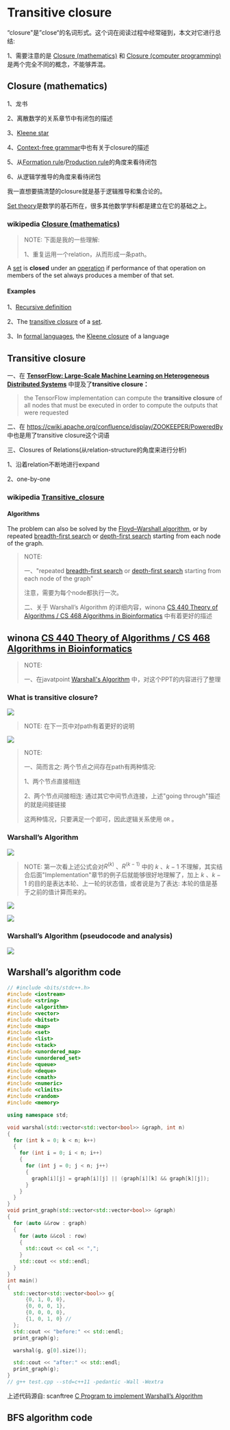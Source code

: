 # Transitive closure

“closure"是”close“的名词形式。这个词在阅读过程中经常碰到，本文对它进行总结:

1、需要注意的是 [Closure (mathematics)](https://en.wikipedia.org/wiki/Closure_(mathematics)) 和 [Closure (computer programming)](https://en.wikipedia.org/wiki/Closure_(computer_programming)) 是两个完全不同的概念，不能够弄混。 

## Closure (mathematics)

1、龙书

2、离散数学的关系章节中有闭包的描述

3、[Kleene star](https://en.wikipedia.org/wiki/Kleene_star)

4、[Context-free grammar](https://en.wikipedia.org/wiki/Context-free_grammar#Closure_properties)中也有关于closure的描述

5、从[Formation rule](https://en.wikipedia.org/wiki/Formation_rule)/[Production rule](https://en.wikipedia.org/wiki/Production_(computer_science))的角度来看待闭包

6、从逻辑学推导的角度来看待闭包

我一直想要搞清楚的closure就是基于逻辑推导和集合论的。

[Set theory](https://en.wikipedia.org/wiki/Set_theory)是数学的基石所在，很多其他数学学科都是建立在它的基础之上。



### wikipedia [Closure (mathematics)](https://en.wikipedia.org/wiki/Closure_(mathematics))

> NOTE: 下面是我的一些理解:
>
> 1、重复运用一个relation，从而形成一条path。
>
> 

A [set](https://en.wikipedia.org/wiki/Set_(mathematics)) is **closed** under an [operation](https://en.wikipedia.org/wiki/Operation_(mathematics)) if performance of that operation on members of the set always produces a member of that set. 

#### Examples

1、[Recursive definition](https://en.wikipedia.org/wiki/Recursive_definition)

2、The [transitive closure](https://en.wikipedia.org/wiki/Transitive_set#Transitive_closure) of a [set](https://en.wikipedia.org/wiki/Set_(mathematics)).

3、In [formal languages](https://en.wikipedia.org/wiki/Formal_language), the [Kleene closure](https://en.wikipedia.org/wiki/Kleene_closure) of a language



## Transitive closure

一、在 [**TensorFlow: Large-Scale Machine Learning on Heterogeneous Distributed Systems**](http://download.tensorflow.org/paper/whitepaper2015.pdf) 中提及了**transitive closure：** 

> the TensorFlow implementation can compute the **transitive closure** of all nodes that must be executed in order to compute the outputs that were requested

二、在 https://cwiki.apache.org/confluence/display/ZOOKEEPER/PoweredBy 中也是用了transitive closure这个词语

三、Closures of Relations(从relation-structure的角度来进行分析)

1、沿着relation不断地进行expand

2、one-by-one

### wikipedia [Transitive_closure](https://en.wikipedia.org/wiki/Transitive_closure)



#### Algorithms

The problem can also be solved by the [Floyd–Warshall algorithm](https://en.wikipedia.org/wiki/Floyd–Warshall_algorithm), or by repeated [breadth-first search](https://en.wikipedia.org/wiki/Breadth-first_search) or [depth-first search](https://en.wikipedia.org/wiki/Depth-first_search) starting from each node of the graph.

> NOTE: 
>
> 一、"repeated [breadth-first search](https://en.wikipedia.org/wiki/Breadth-first_search) or [depth-first search](https://en.wikipedia.org/wiki/Depth-first_search) starting from each node of the graph"
>
> 注意，需要为每个node都执行一次。
>
> 二、关于 Warshall’s Algorithm 的详细内容，winona [CS 440 Theory of Algorithms / CS 468 Algorithms in Bioinformatics](https://cs.winona.edu/lin/cs440/ch08-2.pdf) 中有着更好的描述
>
> 



## winona [CS 440 Theory of Algorithms / CS 468 Algorithms in Bioinformatics](https://cs.winona.edu/lin/cs440/ch08-2.pdf)

> NOTE: 
>
> 一、在javatpoint [Warshall's Algorithm](https://www.javatpoint.com/warshalls-algorithm) 中，对这个PPT的内容进行了整理

### What is transitive closure?

![](./winona-Warshall-Algorithm-PPT-1.jpg)

> NOTE: 在下一页中对path有着更好的说明



![](./winona-Warshall-Algorithm-PPT-2.jpg)

> NOTE: 
>
> 一、简而言之: 两个节点之间存在path有两种情况:
>
> 1、两个节点直接相连
>
> 2、两个节点间接相连: 通过其它中间节点连接，上述"going through"描述的就是间接链接
>
> 这两种情况，只要满足一个即可，因此逻辑关系使用 `OR` 。
>
> 

### Warshall’s Algorithm

![](./winona-Warshall-Algorithm-PPT-3.jpg)

> NOTE: 第一次看上述公式会对$R^{(k)}$ 、$R^{(k-1)}$ 中的 $k$ 、$k-1$ 不理解，其实结合后面"Implementation"章节的例子后就能够很好地理解了，加上 $k$ 、$k-1$ 的目的是表达本轮、上一轮的状态值，或者说是为了表达: 本轮的值是基于之前的值计算而来的。

![](./winona-Warshall-Algorithm-PPT-4.jpg)



![](./winona-Warshall-Algorithm-PPT-5.jpg)

### Warshall’s Algorithm (pseudocode and analysis)

![](./winona-Warshall-Algorithm-PPT-6.jpg)



## Warshall’s algorithm code



```c++
// #include <bits/stdc++.h>
#include <iostream>
#include <string>
#include <algorithm>
#include <vector>
#include <bitset>
#include <map>
#include <set>
#include <list>
#include <stack>
#include <unordered_map>
#include <unordered_set>
#include <queue>
#include <deque>
#include <cmath>
#include <numeric>
#include <climits>
#include <random>
#include <memory>

using namespace std;

void warshal(std::vector<std::vector<bool>> &graph, int n)
{
  for (int k = 0; k < n; k++)
  {
    for (int i = 0; i < n; i++)
    {
      for (int j = 0; j < n; j++)
      {
        graph[i][j] = graph[i][j] || (graph[i][k] && graph[k][j]);
      }
    }
  }
}
void print_graph(std::vector<std::vector<bool>> &graph)
{
  for (auto &&row : graph)
  {
    for (auto &&col : row)
    {
      std::cout << col << ",";
    }
    std::cout << std::endl;
  }
}
int main()
{
  std::vector<std::vector<bool>> g{
      {0, 1, 0, 0},
      {0, 0, 0, 1},
      {0, 0, 0, 0},
      {1, 0, 1, 0} //
  };
  std::cout << "before:" << std::endl;
  print_graph(g);

  warshal(g, g[0].size());

  std::cout << "after:" << std::endl;
  print_graph(g);
}
// g++ test.cpp --std=c++11 -pedantic -Wall -Wextra

```

上述代码源自: scanftree [C Program to implement Warshall’s Algorithm](https://scanftree.com/programs/c/c-program-to-implement-warshalls-algorithm/)



## BFS algorithm code

